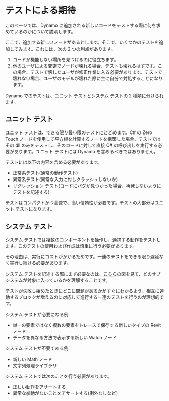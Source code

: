 # テストによる期待

このページでは、Dynamo に追加される新しいコードをテストする際に何を求めているのかについて説明します。

ここで、追加する新しいノードがあるとします。そこで、いくつかのテストを追加してみます。これには、次の 2 つの利点があります。

1. コードが機能しない場所を見つけるのに役立ちます。
2. 他のユーザによる変更でノードが壊れる場合、テストも壊れるはずです。この場合、テストで壊したユーザが修正作業に入る必要があります。テストで壊れない場合、ユーザのモデルが壊れた際に主に自分で対処することになります。

Dynamo でのテストは、ユニット テストとシステム テストの 2 種類に分けられます。

## ユニット テスト

ユニット テストは、できる限り最小限のテストにとどめます。C# の Zero Touch ノードを使用して平方根を計算するノードを構築した場合、テストではその dll のみをテストし、そのコードに対して直接 C# の呼び出しを実行する必要があります。ユニット テストには Dynamo を含めるべきではありません。

テストには以下の内容を含める必要があります。

* 正常系テスト(通常の動作テスト)
* 異常系テスト(異常な入力に対しクラッシュしないか)
* リグレッション テスト(コードにバグが見つかった場合、再発しないようにテストを記述する)

テストはコンパクトかつ高速で、高い信頼性が必要です。テストの大部分はユニット テストになります。

## システム テスト

システム テストでは複数のコンポーネントを操作し、連携する動作をテストします。このテストの使用および作成は慎重に行う必要があります。 

その理由は、実行にコストがかかるためです。一連のテストをできる限り遅延なく実行し続ける必要があります。

システム テストを記述する際にまず必要なのは、[こちら](https://github.com/DynamoDS/Dynamo/blob/master/doc/system/Layer%20Diagram.pdf)の図を見て、どのサブシステムが対象に入っているかを理解することです。

テストが失敗し始めたときにどこに問題があるかがすぐにわかるよう、相互に連動するブロックが増えるのに対応して進行する一連のテストを行うのが理想的です。

システム テストが必要になる例:

* 単一の要素ではなく複数の要素をトレースで保存する新しいタイプの Revit ノード
* データを異なる方法で表示する新しい Watch ノード

システム テストが不要である例:

* 新しい Math ノード
* 文字列処理ライブラリ

システム テストでは次のことを行う必要があります。

* 正しい動作をアサートする
* 異常な挙動がないことをアサートする(例外なしなど)